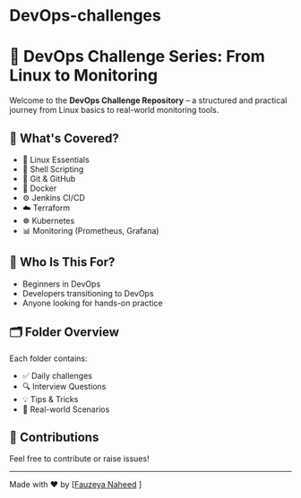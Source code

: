 # DevOps-challenges
# 🚀 DevOps Challenge Series: From Linux to Monitoring

Welcome to the **DevOps Challenge Repository** – a structured and practical journey from Linux basics to real-world monitoring tools.

## 📌 What's Covered?
- 🐧 Linux Essentials
- 🔁 Shell Scripting
- 🔧 Git & GitHub
- 🐳 Docker
- ⚙️ Jenkins CI/CD
- ☁️ Terraform
- ☸️ Kubernetes
- 📊 Monitoring (Prometheus, Grafana)

## 🎯 Who Is This For?
- Beginners in DevOps
- Developers transitioning to DevOps
- Anyone looking for hands-on practice

## 🗂️ Folder Overview
Each folder contains:
- ✅ Daily challenges
- 🔍 Interview Questions
- 💡 Tips & Tricks
- 🧠 Real-world Scenarios

## 📢 Contributions
Feel free to contribute or raise issues!

---

Made with ❤️ by [[Fauzeya Naheed](https://www.linkedin.com/in/fauzeya-naheed)
]
